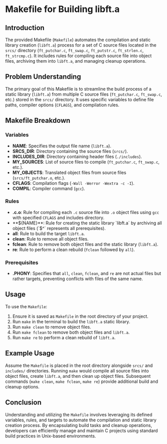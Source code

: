 # Makefile for Building libft.a

## Introduction
The provided Makefile (`Makefile`) automates the compilation and static library creation (`libft.a`) process for a set of C source files located in the `srcs/` directory (`ft_putchar.c`, `ft_swap.c`, `ft_putstr.c`, `ft_strlen.c`, `ft_strcmp.c`). It includes rules for compiling each source file into object files, archiving them into `libft.a`, and managing cleanup operations.

## Problem Understanding
The primary goal of this Makefile is to streamline the build process of a static library (`libft.a`) from multiple C source files (`ft_putchar.c`, `ft_swap.c`, etc.) stored in the `srcs/` directory. It uses specific variables to define file paths, compiler options (`CFLAGS`), and compilation rules.

## Makefile Breakdown
### Variables
- **NAME**: Specifies the output file name (`libft.a`).
- **SRCS_DIR**: Directory containing the source files (`srcs/`).
- **INCLUDES_DIR**: Directory containing header files (`./includes`).
- **MY_SOURCES**: List of source files to compile (`ft_putchar.c`, `ft_swap.c`, etc.).
- **MY_OBJECTS**: Translated object files from source files (`srcs/ft_putchar.o`, etc.).
- **CFLAGS**: Compilation flags (`-Wall -Werror -Wextra -c -I`).
- **COMPIL**: Compiler command (`gcc`).

### Rules
- **.c.o**: Rule for compiling each `.c` source file into `.o` object files using `gcc` with specified `CFLAGS` and includes directory.
- **${NAME}**: Rule for creating the static library `libft.a` by archiving all object files (`$^` represents all prerequisites).
- **all**: Rule to build the target `libft.a`.
- **clean**: Rule to remove all object files.
- **fclean**: Rule to remove both object files and the static library (`libft.a`).
- **re**: Rule to perform a clean rebuild (`fclean` followed by `all`).

### Prerequisites
- **.PHONY**: Specifies that `all`, `clean`, `fclean`, and `re` are not actual files but rather targets, preventing conflicts with files of the same name.

## Usage
To use the `Makefile`:
1. Ensure it is saved as `Makefile` in the root directory of your project.
2. Run `make` in the terminal to build the `libft.a` static library.
3. Run `make clean` to remove object files.
4. Run `make fclean` to remove both object files and `libft.a`.
5. Run `make re` to perform a clean rebuild of `libft.a`.

## Example Usage
Assume the `Makefile` is placed in the root directory alongside `srcs/` and `includes/` directories. Running `make` would compile all source files into object files, create `libft.a`, and then clean up object files. Subsequent commands (`make clean`, `make fclean`, `make re`) provide additional build and cleanup options.

## Conclusion
Understanding and utilizing the `Makefile` involves leveraging its defined variables, rules, and targets to automate the compilation and static library creation process. By encapsulating build tasks and cleanup operations, developers can efficiently manage and maintain C projects using standard build practices in Unix-based environments.

